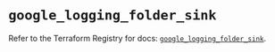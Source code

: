 # `google_logging_folder_sink`

Refer to the Terraform Registry for docs: [`google_logging_folder_sink`](https://registry.terraform.io/providers/drfaust92/google/4.16.4/docs/resources/logging_folder_sink).
